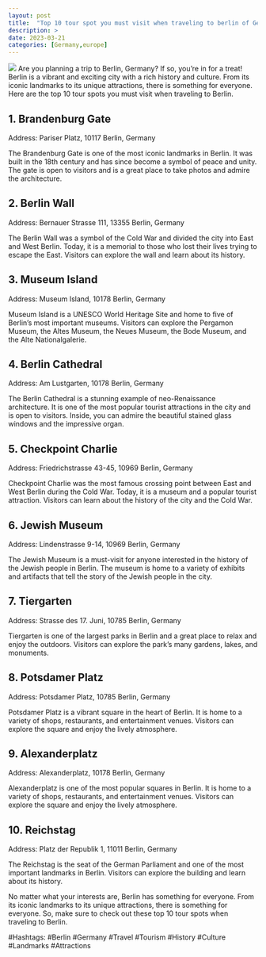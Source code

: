 ```yaml
---
layout: post
title:  "Top 10 tour spot you must visit when traveling to berlin of Germany"
description: >
date: 2023-03-21
categories: [Germany,europe]
---
```

<img src="https://source.unsplash.com/1600x900/?berlin,germany,travel">
Are you planning a trip to Berlin, Germany? If so, you’re in for a treat! Berlin is a vibrant and exciting city with a rich history and culture. From its iconic landmarks to its unique attractions, there is something for everyone. Here are the top 10 tour spots you must visit when traveling to Berlin. 

## 1. Brandenburg Gate 
Address: Pariser Platz, 10117 Berlin, Germany

The Brandenburg Gate is one of the most iconic landmarks in Berlin. It was built in the 18th century and has since become a symbol of peace and unity. The gate is open to visitors and is a great place to take photos and admire the architecture. 

## 2. Berlin Wall 
Address: Bernauer Strasse 111, 13355 Berlin, Germany

The Berlin Wall was a symbol of the Cold War and divided the city into East and West Berlin. Today, it is a memorial to those who lost their lives trying to escape the East. Visitors can explore the wall and learn about its history. 

## 3. Museum Island 
Address: Museum Island, 10178 Berlin, Germany

Museum Island is a UNESCO World Heritage Site and home to five of Berlin’s most important museums. Visitors can explore the Pergamon Museum, the Altes Museum, the Neues Museum, the Bode Museum, and the Alte Nationalgalerie. 

## 4. Berlin Cathedral 
Address: Am Lustgarten, 10178 Berlin, Germany

The Berlin Cathedral is a stunning example of neo-Renaissance architecture. It is one of the most popular tourist attractions in the city and is open to visitors. Inside, you can admire the beautiful stained glass windows and the impressive organ. 

## 5. Checkpoint Charlie 
Address: Friedrichstrasse 43-45, 10969 Berlin, Germany

Checkpoint Charlie was the most famous crossing point between East and West Berlin during the Cold War. Today, it is a museum and a popular tourist attraction. Visitors can learn about the history of the city and the Cold War. 

## 6. Jewish Museum 
Address: Lindenstrasse 9-14, 10969 Berlin, Germany

The Jewish Museum is a must-visit for anyone interested in the history of the Jewish people in Berlin. The museum is home to a variety of exhibits and artifacts that tell the story of the Jewish people in the city. 

## 7. Tiergarten 
Address: Strasse des 17. Juni, 10785 Berlin, Germany

Tiergarten is one of the largest parks in Berlin and a great place to relax and enjoy the outdoors. Visitors can explore the park’s many gardens, lakes, and monuments. 

## 8. Potsdamer Platz 
Address: Potsdamer Platz, 10785 Berlin, Germany

Potsdamer Platz is a vibrant square in the heart of Berlin. It is home to a variety of shops, restaurants, and entertainment venues. Visitors can explore the square and enjoy the lively atmosphere. 

## 9. Alexanderplatz 
Address: Alexanderplatz, 10178 Berlin, Germany

Alexanderplatz is one of the most popular squares in Berlin. It is home to a variety of shops, restaurants, and entertainment venues. Visitors can explore the square and enjoy the lively atmosphere. 

## 10. Reichstag 
Address: Platz der Republik 1, 11011 Berlin, Germany

The Reichstag is the seat of the German Parliament and one of the most important landmarks in Berlin. Visitors can explore the building and learn about its history. 

No matter what your interests are, Berlin has something for everyone. From its iconic landmarks to its unique attractions, there is something for everyone. So, make sure to check out these top 10 tour spots when traveling to Berlin. 

#Hashtags: #Berlin #Germany #Travel #Tourism #History #Culture #Landmarks #Attractions